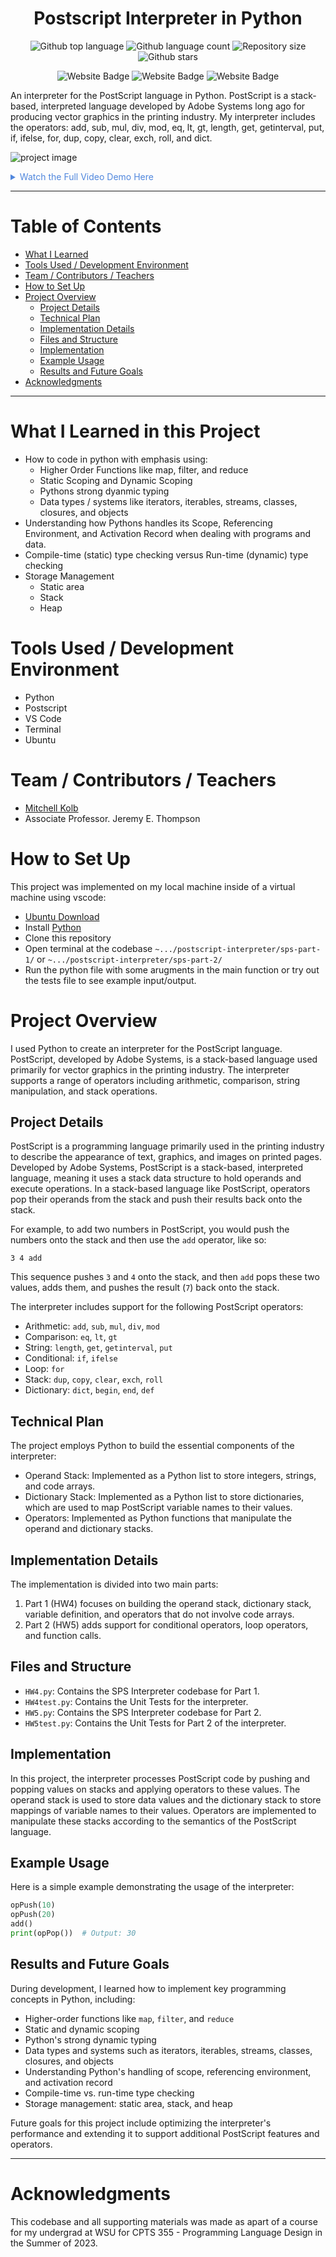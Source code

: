 
<h1 align="center">Postscript Interpreter in Python</h1>

<p align="center">
  <img alt="Github top language" src="https://img.shields.io/github/languages/top/mitchellkolb/postscript-interpreter?color=DA1F26">

  <img alt="Github language count" src="https://img.shields.io/github/languages/count/mitchellkolb/postscript-interpreter?color=DA1F26">

  <img alt="Repository size" src="https://img.shields.io/github/repo-size/mitchellkolb/postscript-interpreter?color=DA1F26">

  <img alt="Github stars" src="https://img.shields.io/github/stars/mitchellkolb/postscript-interpreter?color=DA1F26" />
</p>

<p align="center">
<img
    src="https://img.shields.io/badge/Python-3776AB?style=for-the-badge&logo=Python&logoColor=white"
    alt="Website Badge" />
<img
    src="https://img.shields.io/badge/Postscript-DA1F26?style=for-the-badge&logo=adobe&logoColor=white"
    alt="Website Badge" />
<img
    src="https://img.shields.io/badge/ubuntu-E95420?style=for-the-badge&logo=ubuntu&logoColor=white"
    alt="Website Badge" />
</p>

An interpreter for the PostScript language in Python. PostScript is a stack-based, interpreted language developed by Adobe Systems long ago for producing vector graphics in the printing industry. My interpreter includes the operators: add, sub, mul, div, mod, eq, lt, gt, length, get, getinterval, put, if, ifelse, for, dup, copy, clear, exch, roll, and dict.

![project image](resources/image1.png)

<details>
<summary style="color:#5087dd">Watch the Full Video Demo Here</summary>

[![Full Video Demo Here](https://img.youtube.com/vi/VidKEY/0.jpg)](https://www.youtube.com/watch?v=VidKEY)

</details>

---


# Table of Contents
- [What I Learned](#what-i-learned-in-this-project)
- [Tools Used / Development Environment](#tools-used--development-environment)
- [Team / Contributors / Teachers](#team--contributors--teachers)
- [How to Set Up](#how-to-set-up)
- [Project Overview](#project-overview)
  - [Project Details](#project-details)
  - [Technical Plan](#technical-plan)
  - [Implementation Details](#implementation-details)
  - [Files and Structure](#files-and-structure)
  - [Implementation](#implementation)
  - [Example Usage](#example-usage)
  - [Results and Future Goals](#results-and-future-goals)
- [Acknowledgments](#acknowledgments)

---

# What I Learned in this Project
- How to code in python with emphasis using: 
    - Higher Order Functions like map, filter, and reduce
    - Static Scoping and Dynamic Scoping
    - Pythons strong dyanmic typing
    - Data types / systems like iterators, iterables, streams, classes, closures, and objects
- Understanding how Pythons handles its Scope, Referencing Environment, and Activation Record when dealing with programs and data.
- Compile-time (static) type checking versus Run-time (dynamic) type checking
- Storage Management
  - Static area
  - Stack
  - Heap


# Tools Used / Development Environment
- Python
- Postscript
- VS Code
- Terminal
- Ubuntu





# Team / Contributors / Teachers
- [Mitchell Kolb](https://github.com/mitchellkolb)
- Associate Professor. Jeremy E. Thompson






# How to Set Up
This project was implemented on my local machine inside of a virtual machine using vscode:
- [Ubuntu Download](https://ubuntu.com/download/desktop)
- Install [Python](https://www.python.org/downloads/)
- Clone this repository 
- Open terminal at the codebase `~.../postscript-interpreter/sps-part-1/` or `~.../postscript-interpreter/sps-part-2/`
- Run the python file with some arugments in the main function or try out the tests file to see example input/output.



# Project Overview
I used Python to create an interpreter for the PostScript language. PostScript, developed by Adobe Systems, is a stack-based language used primarily for vector graphics in the printing industry. The interpreter supports a range of operators including arithmetic, comparison, string manipulation, and stack operations.


## Project Details
PostScript is a programming language primarily used in the printing industry to describe the appearance of text, graphics, and images on printed pages. Developed by Adobe Systems, PostScript is a stack-based, interpreted language, meaning it uses a stack data structure to hold operands and execute operations. In a stack-based language like PostScript, operators pop their operands from the stack and push their results back onto the stack.

For example, to add two numbers in PostScript, you would push the numbers onto the stack and then use the `add` operator, like so:
```
3 4 add
```
This sequence pushes `3` and `4` onto the stack, and then `add` pops these two values, adds them, and pushes the result (`7`) back onto the stack. 

The interpreter includes support for the following PostScript operators:
- Arithmetic: `add`, `sub`, `mul`, `div`, `mod`
- Comparison: `eq`, `lt`, `gt`
- String: `length`, `get`, `getinterval`, `put`
- Conditional: `if`, `ifelse`
- Loop: `for`
- Stack: `dup`, `copy`, `clear`, `exch`, `roll`
- Dictionary: `dict`, `begin`, `end`, `def`

## Technical Plan
The project employs Python to build the essential components of the interpreter:
- Operand Stack: Implemented as a Python list to store integers, strings, and code arrays.
- Dictionary Stack: Implemented as a Python list to store dictionaries, which are used to map PostScript variable names to their values.
- Operators: Implemented as Python functions that manipulate the operand and dictionary stacks.

## Implementation Details
The implementation is divided into two main parts:
1. Part 1 (HW4) focuses on building the operand stack, dictionary stack, variable definition, and operators that do not involve code arrays.
2. Part 2 (HW5) adds support for conditional operators, loop operators, and function calls.

## Files and Structure
- `HW4.py`: Contains the SPS Interpreter codebase for Part 1.
- `HW4test.py`: Contains the Unit Tests for the interpreter.
- `HW5.py`: Contains the SPS Interpreter codebase for Part 2.
- `HW5test.py`: Contains the Unit Tests for Part 2 of the interpreter.

## Implementation
In this project, the interpreter processes PostScript code by pushing and popping values on stacks and applying operators to these values. The operand stack is used to store data values and the dictionary stack to store mappings of variable names to their values. Operators are implemented to manipulate these stacks according to the semantics of the PostScript language.

## Example Usage
Here is a simple example demonstrating the usage of the interpreter:
```python
opPush(10)
opPush(20)
add()
print(opPop())  # Output: 30
```

## Results and Future Goals

During development, I learned how to implement key programming concepts in Python, including:

- Higher-order functions like `map`, `filter`, and `reduce`
- Static and dynamic scoping
- Python's strong dynamic typing
- Data types and systems such as iterators, iterables, streams, classes, closures, and objects
- Understanding Python's handling of scope, referencing environment, and activation record
- Compile-time vs. run-time type checking
- Storage management: static area, stack, and heap

Future goals for this project include optimizing the interpreter's performance and extending it to support additional PostScript features and operators.




--- 
# Acknowledgments
This codebase and all supporting materials was made as apart of a course for my undergrad at WSU for CPTS 355 - Programming Language Design in the Summer of 2023. 

